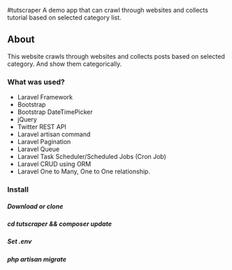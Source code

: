 #tutscraper
A demo app that can crawl through websites and collects tutorial based on selected category list.

<h2>About</h2>
<p>This website crawls through websites and collects posts based on selected category. And show them categorically.
</p>

<h3>What was used?</h3>
<ul class="list">
	<li class="item">Laravel Framework</li>
  <li class="item">Bootstrap</li>
  <li class="item">Bootstrap DateTimePicker</li>
  <li class="item">jQuery</li>
  <li class="item">Twitter REST API</li>
  <li class="item">Laravel artisan command</li>
  <li class="item">Laravel Pagination</li>
  <li class="item">Laravel Queue</li>
  <li class="item">Laravel Task Scheduler/Scheduled Jobs (Cron Job)</li>
  <li class="item">Laravel CRUD using ORM</li>
  <li class="item">Laravel One to Many, One to One relationship.</li>
</ul>

<h3>Install</h3>
<h5>Download or clone</h5>
<h5>cd tutscraper && composer update</h5>
<h5>Set .env</h5>
<h5>php artisan migrate</h5>